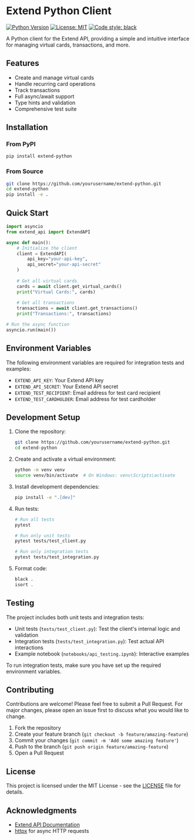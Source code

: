 # Extend Python Client

[![Python Version](https://img.shields.io/badge/python-3.8+-blue.svg)](https://www.python.org/downloads/)
[![License: MIT](https://img.shields.io/badge/License-MIT-yellow.svg)](https://opensource.org/licenses/MIT)
[![Code style: black](https://img.shields.io/badge/code%20style-black-000000.svg)](https://github.com/psf/black)

A Python client for the Extend API, providing a simple and intuitive interface for managing virtual cards, transactions, and more.

## Features

- Create and manage virtual cards
- Handle recurring card operations
- Track transactions
- Full async/await support
- Type hints and validation
- Comprehensive test suite

## Installation

### From PyPI

```bash
pip install extend-python
```

### From Source

```bash
git clone https://github.com/yourusername/extend-python.git
cd extend-python
pip install -e .
```

## Quick Start

```python
import asyncio
from extend_api import ExtendAPI

async def main():
    # Initialize the client
    client = ExtendAPI(
        api_key="your-api-key",
        api_secret="your-api-secret"
    )
    
    # Get all virtual cards
    cards = await client.get_virtual_cards()
    print("Virtual Cards:", cards)
    
    # Get all transactions
    transactions = await client.get_transactions()
    print("Transactions:", transactions)

# Run the async function
asyncio.run(main())
```

## Environment Variables

The following environment variables are required for integration tests and examples:

- `EXTEND_API_KEY`: Your Extend API key
- `EXTEND_API_SECRET`: Your Extend API secret
- `EXTEND_TEST_RECIPIENT`: Email address for test card recipient
- `EXTEND_TEST_CARDHOLDER`: Email address for test cardholder

## Development Setup

1. Clone the repository:
   ```bash
   git clone https://github.com/yourusername/extend-python.git
   cd extend-python
   ```

2. Create and activate a virtual environment:
   ```bash
   python -m venv venv
   source venv/bin/activate  # On Windows: venv\Scripts\activate
   ```

3. Install development dependencies:
   ```bash
   pip install -e ".[dev]"
   ```

4. Run tests:
   ```bash
   # Run all tests
   pytest
   
   # Run only unit tests
   pytest tests/test_client.py
   
   # Run only integration tests
   pytest tests/test_integration.py
   ```

5. Format code:
   ```bash
   black .
   isort .
   ```

## Testing

The project includes both unit tests and integration tests:

- Unit tests (`tests/test_client.py`): Test the client's internal logic and validation
- Integration tests (`tests/test_integration.py`): Test actual API interactions
- Example notebook (`notebooks/api_testing.ipynb`): Interactive examples

To run integration tests, make sure you have set up the required environment variables.

## Contributing

Contributions are welcome! Please feel free to submit a Pull Request. For major changes, please open an issue first to discuss what you would like to change.

1. Fork the repository
2. Create your feature branch (`git checkout -b feature/amazing-feature`)
3. Commit your changes (`git commit -m 'Add some amazing feature'`)
4. Push to the branch (`git push origin feature/amazing-feature`)
5. Open a Pull Request

## License

This project is licensed under the MIT License - see the [LICENSE](LICENSE) file for details.

## Acknowledgments

- [Extend API Documentation](https://docs.extend.com)
- [httpx](https://www.python-httpx.org/) for async HTTP requests
